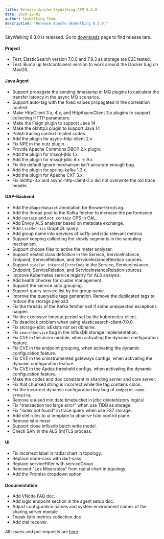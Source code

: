 ```yaml
---
title: Release Apache SkyWalking APM 8.3.0
date: 2020-12-02
author: SkyWalking Team
description: "Release Apache SkyWalking 8.3.0."
---
```


SkyWalking 8.3.0 is released. Go to [downloads](/downloads) page to find release tars.

#### Project

- Test: ElasticSearch version 7.0.0 and 7.9.3 as storage are E2E tested.
- Test: Bump up testcontainers version to work around the Docker bug on MacOS.

#### Java Agent

- Support propagate the sending timestamp in MQ plugins to calculate the transfer latency in the async MQ scenarios.
- Support auto-tag with the fixed values propagated in the correlation context.
- Make HttpClient 3.x, 4.x, and HttpAsyncClient 3.x plugins to support collecting HTTP parameters.
- Make the Feign plugin to support Java 14
- Make the okhttp3 plugin to support Java 14
- Polish tracing context related codes.
- Add the plugin for async-http-client 2.x
- Fix NPE in the nutz plugin.
- Provide Apache Commons DBCP 2.x plugin.
- Add the plugin for mssql-jtds 1.x.
- Add the plugin for mssql-jdbc 6.x -> 9.x.
- Fix the default ignore mechanism isn't accurate enough bug.
- Add the plugin for spring-kafka 1.3.x.
- Add the plugin for Apache CXF 3.x.
- Fix okhttp-3.x and async-http-client-2.x did not overwrite the old trace header.

#### OAP-Backend

- Add the `@SuperDataset` annotation for BrowserErrorLog.
- Add the thread pool to the Kafka fetcher to increase the performance.
- Add `contain` and `not contain` OPS in OAL.
- Add Envoy ALS analyzer based on metadata exchange.
- Add `listMetrics` GraphQL query.
- Add group name into services of so11y and istio relevant metrics
- Support keeping collecting the slowly segments in the sampling mechanism.
- Support choose files to active the meter analyzer.
- Support nested class definition in the Service, ServiceInstance, Endpoint, ServiceRelation, and ServiceInstanceRelation sources.
- Support `sideCar.internalErrorCode` in the Service, ServiceInstance, Endpoint, ServiceRelation, and ServiceInstanceRelation sources.
- Improve Kubernetes service registry for ALS analysis.
- Add health checker for cluster management
- Support the service auto grouping.
- Support query service list by the group name.
- Improve the queryable tags generation. Remove the duplicated tags to reduce the storage payload.
- Fix the threads of the Kafka fetcher exit if some unexpected exceptions happen.
- Fix the excessive timeout period set by the kubernetes-client.
- Fix deadlock problem when using elasticsearch-client-7.0.0.
- Fix storage-jdbc isExists not set dbname.
- Fix `searchService` bug in the InfluxDB storage implementation.
- Fix CVE in the alarm module, when activating the dynamic configuration feature.
- Fix CVE in the endpoint grouping, when activating the dynamic configuration feature.
- Fix CVE in the uninstrumented gateways configs, when activating the dynamic configuration feature.
- Fix CVE in the Apdex threshold configs, when activating the dynamic configuration feature.
- Make the codes and doc consistent in sharding server and core server.
- Fix that chunked string is incorrect while the tag contains colon.
- Fix the incorrect dynamic configuration key bug of `endpoint-name-grouping`.
- Remove unused min date timebucket in jdbc deletehistory logical
- Fix "transaction too large error" when use TiDB as storage.
- Fix "index not found" in trace query when use ES7 storage.
- Add otel rules to ui template to observe Istio control plane.
- Remove istio mixer
- Support close influxdb batch write model.
- Check SAN in the ALS (m)TLS process.

#### UI

- Fix incorrect label in radial chart in topology.
- Replace node-sass with dart-sass.
- Replace serviceFilter with serviceGroup
- Removed "Les Miserables" from radial chart in topology.
- Add the Promise dropdown option

#### Documentation

- Add VNode FAQ doc.
- Add logic endpoint section in the agent setup doc.
- Adjust configuration names and system environment names of the sharing server module
- Tweak Istio metrics collection doc.
- Add otel receiver.

All issues and pull requests are [here](https://github.com/apache/skywalking/milestone/62?closed=1)
